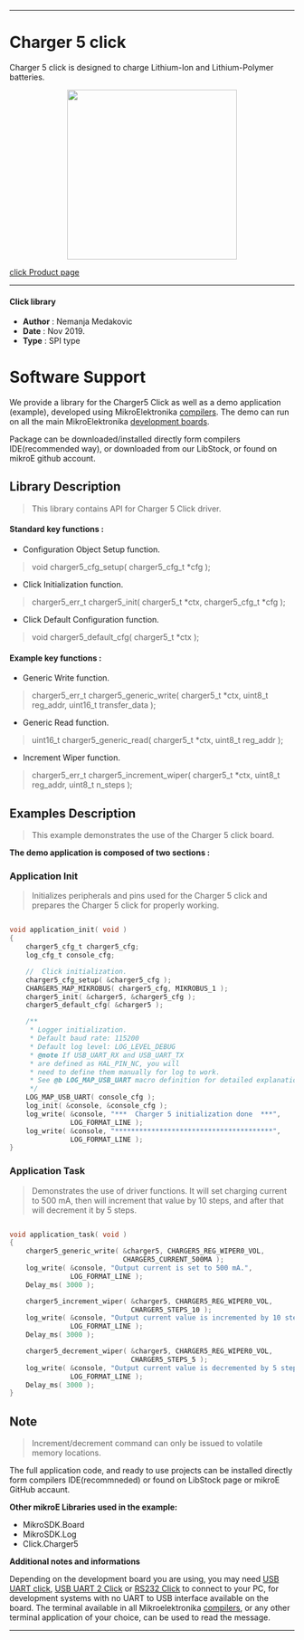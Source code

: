  

---
# Charger 5 click

Charger 5 click is designed to charge Lithium-Ion and Lithium-Polymer batteries.

<p align="center">
  <img src="https://download.mikroe.com/images/click_for_ide/charger5_click.png" height=300px>
</p>

[click Product page](https://www.mikroe.com/charger-5-click)

---


#### Click library

- **Author**        : Nemanja Medakovic
- **Date**          : Nov 2019.
- **Type**          : SPI type


# Software Support

We provide a library for the Charger5 Click 
as well as a demo application (example), developed using MikroElektronika 
[compilers](https://shop.mikroe.com/compilers).
The demo can run on all the main MikroElektronika [development boards](https://shop.mikroe.com/development-boards).

Package can be downloaded/installed directly form compilers IDE(recommended way), or downloaded from our LibStock, or found on mikroE github account.

## Library Description

> This library contains API for Charger 5 Click driver.

#### Standard key functions :

- Configuration Object Setup function.
> void charger5_cfg_setup( charger5_cfg_t *cfg );
 
- Click Initialization function.
> charger5_err_t charger5_init( charger5_t *ctx, charger5_cfg_t *cfg );

- Click Default Configuration function.
> void charger5_default_cfg( charger5_t *ctx );

#### Example key functions :

- Generic Write function.
> charger5_err_t charger5_generic_write( charger5_t *ctx, uint8_t reg_addr, uint16_t transfer_data );
 
- Generic Read function.
> uint16_t charger5_generic_read( charger5_t *ctx, uint8_t reg_addr );

- Increment Wiper function.
> charger5_err_t charger5_increment_wiper( charger5_t *ctx, uint8_t reg_addr, uint8_t n_steps );

## Examples Description

>
> This example demonstrates the use of the Charger 5 click board.
>

**The demo application is composed of two sections :**

### Application Init

>
> Initializes peripherals and pins used for the Charger 5 click and prepares the Charger 5 click for properly working.
>

```c

void application_init( void )
{
    charger5_cfg_t charger5_cfg;
    log_cfg_t console_cfg;

    //  Click initialization.
    charger5_cfg_setup( &charger5_cfg );
    CHARGER5_MAP_MIKROBUS( charger5_cfg, MIKROBUS_1 );
    charger5_init( &charger5, &charger5_cfg );
    charger5_default_cfg( &charger5 );

    /** 
     * Logger initialization.
     * Default baud rate: 115200
     * Default log level: LOG_LEVEL_DEBUG
     * @note If USB_UART_RX and USB_UART_TX 
     * are defined as HAL_PIN_NC, you will 
     * need to define them manually for log to work. 
     * See @b LOG_MAP_USB_UART macro definition for detailed explanation.
     */
    LOG_MAP_USB_UART( console_cfg );
    log_init( &console, &console_cfg );
    log_write( &console, "***  Charger 5 initialization done  ***",
               LOG_FORMAT_LINE );
    log_write( &console, "***************************************",
               LOG_FORMAT_LINE );
}

```

### Application Task

>
> Demonstrates the use of driver functions. It will set charging current to 500 mA,
> then will increment that value by 10 steps, and after that will decrement it by 5 steps.
>

```c

void application_task( void )
{
    charger5_generic_write( &charger5, CHARGER5_REG_WIPER0_VOL,
                            CHARGER5_CURRENT_500MA );
    log_write( &console, "Output current is set to 500 mA.",
               LOG_FORMAT_LINE );
    Delay_ms( 3000 );

    charger5_increment_wiper( &charger5, CHARGER5_REG_WIPER0_VOL,
                              CHARGER5_STEPS_10 );
    log_write( &console, "Output current value is incremented by 10 steps.",
               LOG_FORMAT_LINE );
    Delay_ms( 3000 );

    charger5_decrement_wiper( &charger5, CHARGER5_REG_WIPER0_VOL,
                              CHARGER5_STEPS_5 );
    log_write( &console, "Output current value is decremented by 5 steps.",
               LOG_FORMAT_LINE );
    Delay_ms( 3000 );
}

```

## Note

>
> Increment/decrement command can only be issued to volatile memory locations.
>

The full application code, and ready to use projects can be  installed directly form compilers IDE(recommneded) or found on LibStock page or mikroE GitHub accaunt.

**Other mikroE Libraries used in the example:**

- MikroSDK.Board
- MikroSDK.Log
- Click.Charger5

**Additional notes and informations**

Depending on the development board you are using, you may need 
[USB UART click](https://shop.mikroe.com/usb-uart-click), 
[USB UART 2 Click](https://shop.mikroe.com/usb-uart-2-click) or 
[RS232 Click](https://shop.mikroe.com/rs232-click) to connect to your PC, for 
development systems with no UART to USB interface available on the board. The 
terminal available in all Mikroelektronika 
[compilers](https://shop.mikroe.com/compilers), or any other terminal application 
of your choice, can be used to read the message.



---

